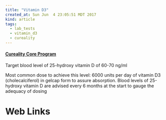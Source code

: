 ```yaml
---
title: "Vitamin D3"
created_at: Sun Jun  4 23:05:51 MDT 2017
kind: article
tags:
  - lab_tests
  - vitamin_d3
  - cureality
---
```


<h4>
  <a href="https://www.cureality.com/reports/cureality_core_program" target="_blank">Cureality Core Program</a>
</h4>

Target blood level of 25-hydroxy vitamin D of 60-70 ng/ml

Most common dose to achieve this level: 6000 units per day of vitamin D3
(cholecalciferol) in gelcap form to assure absorption. Blood levels of
25-hydroxy vitamin D are advised every 6 months at the start to gauge
the adequacy of dosing

<h1>Web Links</h1>


<!--
html boilerplate
<a href="" target="_blank"></a>
<a name=""></a>
<img src="" width="400px">
<ul>
  <li></li>
</ul>
<pre>
</pre>
<pre><code>
</code></pre>
<math xmlns='http://www.w3.org/1998/Math/MathML' display='block'>
</math>
-->
